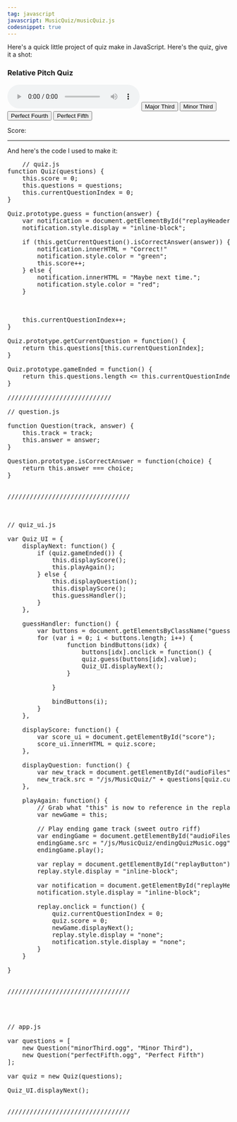 ```yaml
---
tag: javascript
javascript: MusicQuiz/musicQuiz.js
codesnippet: true
---
```

<style type="text/css">
	#replay-wrapper {
		float: right;
		margin-right: 20%;
	}

	#replayHeader {
		display: none;
	}

	#replayButton {
		display: none;
		margin-bottom: 10px;
		background: rgb(66, 66, 66);
		color: #FFF;
		border: 1px solid #000;
		text-shadow: 10px 10px 10px #000;
		font-size: 20px;
	}
</style>

Here's a quick little project of quiz make in JavaScript.  Here's the quiz, give it a shot:

<h3>Relative Pitch Quiz</h3>

<div id="replay-wrapper">
	<h4 id="replayHeader">Way to go!</h4>
	<button id="replayButton">Replay</button>
</div>

<audio controls id="audioFiles">
	<source src="" type="audio/mp3">
</audio>
<input type="button" class="guess" value="Major Third">
<input type="button" class="guess" value="Minor Third">
<input type="button" class="guess" value="Perfect Fourth">
<input type="button" class="guess" value="Perfect Fifth">

<p>Score:<span id="score"></span></p>

<hr>

And here's the code I used to make it:

<pre class="prettyprint">
	// quiz.js
function Quiz(questions) {
	this.score = 0;
	this.questions = questions;
	this.currentQuestionIndex = 0;
}

Quiz.prototype.guess = function(answer) {
	var notification = document.getElementById("replayHeader");
	notification.style.display = "inline-block";

	if (this.getCurrentQuestion().isCorrectAnswer(answer)) {	
		notification.innerHTML = "Correct!"
		notification.style.color = "green";
		this.score++;
	} else {
		notification.innerHTML = "Maybe next time.";	
		notification.style.color = "red";
	}

	

	this.currentQuestionIndex++;
}

Quiz.prototype.getCurrentQuestion = function() {
	return this.questions[this.currentQuestionIndex];
}

Quiz.prototype.gameEnded = function() {
	return this.questions.length <= this.currentQuestionIndex;
}

////////////////////////////

// question.js
	
function Question(track, answer) {
	this.track = track;
	this.answer = answer;
}

Question.prototype.isCorrectAnswer = function(choice) {
	return this.answer === choice;
}


/////////////////////////////////



// quiz_ui.js

var Quiz_UI = {
	displayNext: function() {
		if (quiz.gameEnded()) {
			this.displayScore();
			this.playAgain();
		} else {
			this.displayQuestion();
			this.displayScore();
			this.guessHandler();
		}
	},

	guessHandler: function() {
		var buttons = document.getElementsByClassName("guess");
		for (var i = 0; i < buttons.length; i++) {
				function bindButtons(idx) {
					buttons[idx].onclick = function() {
					quiz.guess(buttons[idx].value);
					Quiz_UI.displayNext();
				}

			}
			
			bindButtons(i);
		}
	},

	displayScore: function() {
		var score_ui = document.getElementById("score");
		score_ui.innerHTML = quiz.score;
	},

	displayQuestion: function() {
		var new_track = document.getElementById("audioFiles");
		new_track.src = "/js/MusicQuiz/" + questions[quiz.currentQuestionIndex].track;
	},

	playAgain: function() {
		// Grab what "this" is now to reference in the replay.onclick function.
		var newGame = this;

		// Play ending game track (sweet outro riff)
		var endingGame = document.getElementById("audioFiles");
		endingGame.src = "/js/MusicQuiz/endingQuizMusic.ogg";
		endingGame.play();

		var replay = document.getElementById("replayButton");
		replay.style.display = "inline-block";

		var notification = document.getElementById("replayHeader");
		notification.style.display = "inline-block";

		replay.onclick = function() {
			quiz.currentQuestionIndex = 0;
			quiz.score = 0;
			newGame.displayNext();
			replay.style.display = "none";
			notification.style.display = "none";
		}
	}

}


/////////////////////////////////




// app.js

var questions = [
	new Question("minorThird.ogg", "Minor Third"),
	new Question("perfectFifth.ogg", "Perfect Fifth")
];

var quiz = new Quiz(questions);

Quiz_UI.displayNext();


/////////////////////////////////
</pre>